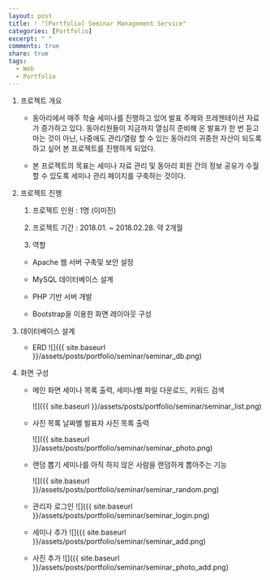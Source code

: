 ```yaml
---
layout: post
title: ! "[Portfolio] Seminar Management Service"
categories: [Portfolio]
excerpt: " "
comments: true
share: true
tags:
  - Web
  - Portfolio
---
```


1. 프로젝트 개요

   - 동아리에서 매주 학술 세미나를 진행하고 있어 발표 주제와 프레젠테이션 자료가 증가하고 있다. 동아리원들이 지금까지  열심히 준비해 온 발표가 한 번 듣고 마는 것이 아닌, 나중에도 관리/열람 할 수 있는 동아리의 귀중한 자산이 되도록 하고 싶어 본 프로젝트를 진행하게 되었다.

   - 본 프로젝트의 목표는 세미나 자료 관리 및 동아리 회원 간의 정보 공유가 수월할 수 있도록 세미나 관리 페이지를 구축하는 것이다.

2. 프로젝트 진행

   1) 프로젝트 인원 : 1명 (이미진)

   2) 프로젝트 기간 : 2018.01. ~ 2018.02.28. 약 2개월

   3) 역할

   - Apache 웹 서버 구축및 보안 설정

   - MySQL 데이터베이스 설계

   - PHP 기반 서버 개발

   - Bootstrap을 이용한 화면 레이아웃 구성

3. 데이터베이스 설계
   - ERD
    ![]({{ site.baseurl }}/assets/posts/portfolio/seminar/seminar_db.png)
4. 화면 구성

   - 메인 화면
     세미나 목록 출력, 세미나별 파일 다운로드, 키워드 검색     

     ![]({{ site.baseurl }}/assets/posts/portfolio/seminar/seminar_list.png)

   - 사진 목록
     날짜별 발표자 사진 목록 출력

     ![]({{ site.baseurl }}/assets/posts/portfolio/seminar/seminar_photo.png)

   - 랜덤 뽑기
     세미나를 아직 하지 않은 사람을 랜덤하게 뽑아주는 기능

     ![]({{ site.baseurl }}/assets/posts/portfolio/seminar/seminar_random.png)

   - 관리자 로그인
     ![]({{ site.baseurl }}/assets/posts/portfolio/seminar/seminar_login.png)

   - 세미나 추가
     ![]({{ site.baseurl }}/assets/posts/portfolio/seminar/seminar_add.png)

   - 사진 추가
     ![]({{ site.baseurl }}/assets/posts/portfolio/seminar/seminar_photo_add.png)
